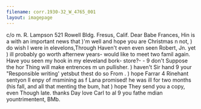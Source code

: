 ```yaml
---
filename: corr.1930-32_W_4765_001
layout: imagepage
---
```


c/o m. R. Lampson
521 Rowell Bldg.
Fresus, Calif.
Dear Babe Frances,
Hin is a
with an important news that )'m well and
hope you are Christmas n not, ) do wish
I were in elevelons,Through Haven't even
even seen Robert, Jn. yet ) ill probably
go worth afternew years- would like to
meet two famil again.
Have you seen my hook in my
eleveland bork- store?- - 9 don't Suppose the hor
Thing will make entrences m un pullisher. ) haven't
Sir hand 9 your "Responsible writing' yetsbut thest
do so From . ) hope Farrar 4 Rinehant sentyon ll
enpy of msmining as f Lana promised! he was
ill for two months (his fall, and all that menting the
bum, hat ) hope They send you a copy, even Though late. thanks
Day love Carl to al 9 you
fathe mdian yountrimentent, BMb.

